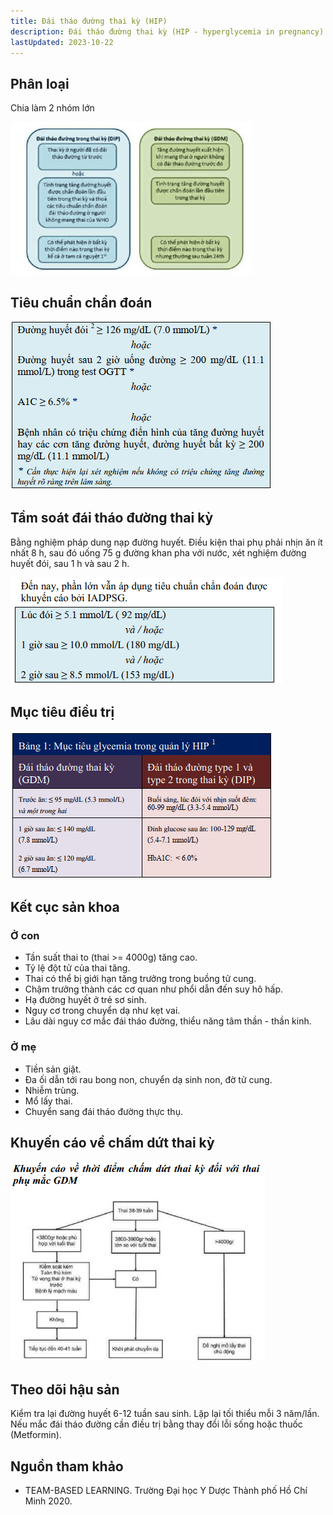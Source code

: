 ```yaml
---
title: Đái tháo đường thai kỳ (HIP)
description: Đái tháo đường thai kỳ (HIP - hyperglycemia in pregnancy)
lastUpdated: 2023-10-22
---
```


## Phân loại

Chia làm 2 nhóm lớn

![Phân loại](../../../assets/ghi-chu/dai-thao-duong-thai-ky/phan-loai.png)

## Tiêu chuẩn chẩn đoán

![Tiêu chuẩn chẩn đoán](../../../assets/ghi-chu/dai-thao-duong-thai-ky/tieu-chuan-chan-doan.png)

## Tầm soát đái tháo đường thai kỳ

Bằng nghiệm pháp dung nạp đường huyết. Điều kiện thai phụ phải nhịn ăn ít nhất 8 h, sau đó uống 75 g đường khan pha với nước, xét nghiệm đường huyết đói, sau 1 h và sau 2 h.

![Nghiệm pháp dung nạp đường](../../../assets/ghi-chu/dai-thao-duong-thai-ky/nghiem-phap-dung-nap-duong.png)

## Mục tiêu điều trị

![Mục tiêu điều trị](../../../assets/ghi-chu/dai-thao-duong-thai-ky/muc-tieu-dieu-tri.png)

## Kết cục sản khoa

### Ở con

- Tần suất thai to (thai >= 4000g) tăng cao.
- Tỷ lệ đột tử của thai tăng.
- Thai có thể bị giới hạn tăng trưởng trong buồng tử cung.
- Chậm trưởng thành các cơ quan như phổi dẫn đến suy hô hấp.
- Hạ đường huyết ở trẻ sơ sinh.
- Nguy cơ trong chuyển dạ như kẹt vai.
- Lâu dài nguy cơ mắc đái tháo đường, thiểu năng tâm thần - thần kinh.

### Ở mẹ

- Tiền sản giật.
- Đa ối dẫn tới rau bong non, chuyển dạ sinh non, đờ tử cung.
- Nhiễm trùng.
- Mổ lấy thai.
- Chuyển sang đái tháo đường thực thụ.

## Khuyến cáo về chấm dứt thai kỳ

![Khuyến cáo về chấm dứt thai kỳ](../../../assets/ghi-chu/dai-thao-duong-thai-ky/khuyen-cao-ve-cham-dut-thai-ky.png)

## Theo dõi hậu sản

Kiểm tra lại đường huyết 6-12 tuần sau sinh. Lặp lại tối thiểu mỗi 3 năm/lần. Nếu mắc đái tháo đường cần điều trị bằng thay đổi lỗi sống hoặc thuốc (Metformin).

## Nguồn tham khảo

- TEAM-BASED LEARNING. Trường Đại học Y Dược Thành phố Hồ Chí Minh 2020.
